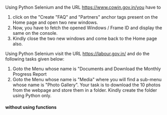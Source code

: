 Using Python Selenium and the URL https://www.cowin.gov.in/you have to
1) click on the "Create "FAQ" and "Partners" anchor tags present on the Home page and open two new windows.
2) Now, you have to fetch the opened Windows / Frame ID and display the same on the console.
3) Kindly close the two new windows and come back to the Home page also.


Using Python Selenium visit the URL https://labour.gov.in/ and do the following tasks given below:
1) Goto the Menu whose name is "Documents and Download the Monthly Progress Report
2) Goto the Menu whose name is "Media" where you will find a sub-menu whose name is "Photo Gallery".
Your task is to download the 10 photos from the webpage and store them in a folder. Kindly create the folder using Python only.

#### without using functions ####
